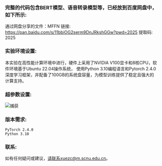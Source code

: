 ### 完整的代码包含BERT模型、语音转录模型等，已经放到百度网盘中，如下所示:
通过网盘分享的文件：MFFN
链接: https://pan.baidu.com/s/11bbiOG2serm9DnJRkshGGw?pwd=2025 提取码: 2025

### 实验环境设置:
本实验在高性能计算环境中进行，硬件上采用了NVIDIA V100显卡和8核CPU，软件环境基于Ubuntu 22.04操作系统，
使用Python 3.10编程语言和Pytorch 2.4.0深度学习框架，并配备了100GB的系统盘容量，为模型训练提供了稳定且强大的计算支持。

### 超参数设置: 

![捕获](https://github.com/user-attachments/assets/06dd9842-87f5-4d4a-934a-15114f91fabb)

### 版本需求:

	PyTorch	2.4.0
	Python 3.10
  
### 联系: 
如有任何疑问或建议，请联系xuezc@m.scnu.edu.cn。
